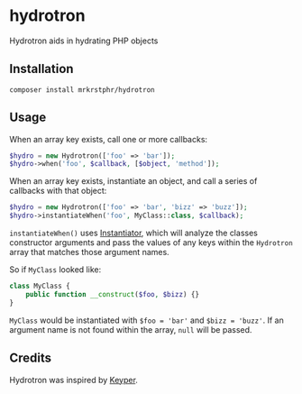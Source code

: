 # hydrotron

Hydrotron aids in hydrating PHP objects

## Installation

```text
composer install mrkrstphr/hydrotron
```

## Usage

When an array key exists, call one or more callbacks:

```php
$hydro = new Hydrotron(['foo' => 'bar']);
$hydro->when('foo', $callback, [$object, 'method']);
```

When an array key exists, instantiate an object, and call a series of callbacks with that object:

```php
$hydro = new Hydrotron(['foo' => 'bar', 'bizz' => 'buzz']);
$hydro->instantiateWhen('foo', MyClass::class, $callback);
```

`instantiateWhen()` uses [Instantiator](https://github.com/mrkrstphr/instantiator), which will 
analyze the classes constructor arguments and pass the values of any keys within the `Hydrotron` 
array that matches those argument names.

So if `MyClass` looked like:

```php
class MyClass {
    public function __construct($foo, $bizz) {}
}
```

`MyClass` would be instantiated with `$foo = 'bar'` and `$bizz = 'buzz'`. If an argument name is not
found within the array, `null` will be passed.

## Credits 

Hydrotron was inspired by [Keyper](https://github.com/varsitynewsnetwork/keyper).
